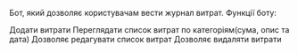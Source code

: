 Бот, який дозволяє користувачам вести журнал витрат. Функції боту:

Додати витрати
Переглядати список витрат по категоріям(сума, опис та дата)
Дозволяє редагувати список витрат
Дозволяє видаляти витрати